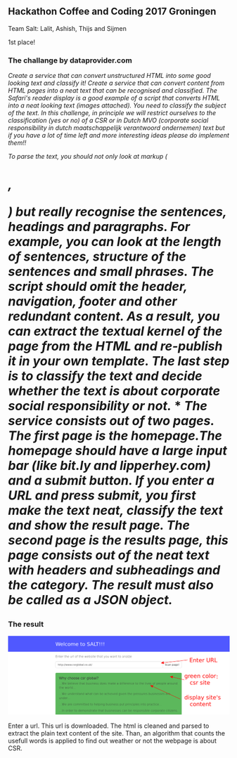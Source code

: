 ## Hackathon Coffee and Coding 2017 Groningen
Team Salt: Lalit, Ashish, Thijs and Sijmen

1st place!


### The challange by dataprovider.com

*Create a service that can convert unstructured HTML into some good looking text and classify it! Create a service that can convert content from HTML pages into a neat text that can be recognised and classified. The Safari's reader display is a good example of a script that converts HTML into a neat looking text (images attached). You need to classify the subject of the text. In this challenge, in principle we will restrict ourselves to the classification (yes or no) of a CSR or in Dutch MVO
(corporate social responsibility in dutch maatschappelijk verantwoord ondernemen) text but if you have a lot of time left and more interesting ideas please do implement them!!*

*To parse the text, you should not only look at markup (<h1>, <p>) but really recognise the sentences, headings and paragraphs. For example, you can look at the length of sentences, structure of the sentences and small phrases. The script should omit the header, navigation, footer and other redundant content. As a result, you can extract the textual kernel of the page from the HTML and re-publish it in your own template. The last step is to classify the text and decide whether the text is about corporate social responsibility or not.*
*
*The service consists out of two pages. The first page is the homepage.The homepage should have a large input bar (like bit.ly and lipperhey.com) and a submit button. If you enter a URL and press submit, you first make the text neat, classify the text and show the result page. The second page is the results page, this page consists out of the neat text with headers and subheadings and the category. The result must also be called as a JSON object.*

### The result

![example](example.png)

Enter a url. This url is downloaded. The html is cleaned and parsed to extract the plain text content of the site. Than, an algorithm that counts the usefull words is applied to find out weather or not 
the webpage is about CSR. 
